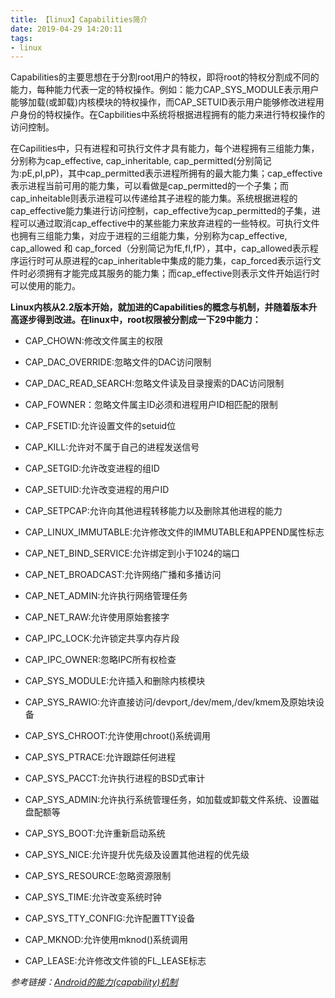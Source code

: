 ```yaml
---
title: 【linux】Capabilities简介
date: 2019-04-29 14:20:11
tags:
- linux
---
```


Capabilities的主要思想在于分割root用户的特权，即将root的特权分割成不同的能力，每种能力代表一定的特权操作。例如：能力CAP_SYS_MODULE表示用户能够加载(或卸载)内核模块的特权操作，而CAP_SETUID表示用户能够修改进程用户身份的特权操作。在Capbilities中系统将根据进程拥有的能力来进行特权操作的访问控制。

在Capilities中，只有进程和可执行文件才具有能力，每个进程拥有三组能力集，分别称为cap_effective, cap_inheritable, cap_permitted(分别简记为:pE,pI,pP)，其中cap_permitted表示进程所拥有的最大能力集；cap_effective表示进程当前可用的能力集，可以看做是cap_permitted的一个子集；而cap_inheitable则表示进程可以传递给其子进程的能力集。系统根据进程的cap_effective能力集进行访问控制，cap_effective为cap_permitted的子集，进程可以通过取消cap_effective中的某些能力来放弃进程的一些特权。可执行文件也拥有三组能力集，对应于进程的三组能力集，分别称为cap_effective, cap_allowed 和 cap_forced（分别简记为fE,fI,fP），其中，cap_allowed表示程序运行时可从原进程的cap_inheritable中集成的能力集，cap_forced表示运行文件时必须拥有才能完成其服务的能力集；而cap_effective则表示文件开始运行时可以使用的能力。

 **Linux内核从2.2版本开始，就加进的Capabilities的概念与机制，并随着版本升高逐步得到改进。在linux中，root权限被分割成一下29中能力：**

- CAP_CHOWN:修改文件属主的权限

- CAP_DAC_OVERRIDE:忽略文件的DAC访问限制

- CAP_DAC_READ_SEARCH:忽略文件读及目录搜索的DAC访问限制

- CAP_FOWNER：忽略文件属主ID必须和进程用户ID相匹配的限制

- CAP_FSETID:允许设置文件的setuid位

- CAP_KILL:允许对不属于自己的进程发送信号

- CAP_SETGID:允许改变进程的组ID

- CAP_SETUID:允许改变进程的用户ID

- CAP_SETPCAP:允许向其他进程转移能力以及删除其他进程的能力

- CAP_LINUX_IMMUTABLE:允许修改文件的IMMUTABLE和APPEND属性标志

- CAP_NET_BIND_SERVICE:允许绑定到小于1024的端口

- CAP_NET_BROADCAST:允许网络广播和多播访问

- CAP_NET_ADMIN:允许执行网络管理任务

- CAP_NET_RAW:允许使用原始套接字

- CAP_IPC_LOCK:允许锁定共享内存片段

- CAP_IPC_OWNER:忽略IPC所有权检查

- CAP_SYS_MODULE:允许插入和删除内核模块

- CAP_SYS_RAWIO:允许直接访问/devport,/dev/mem,/dev/kmem及原始块设备

- CAP_SYS_CHROOT:允许使用chroot()系统调用

- CAP_SYS_PTRACE:允许跟踪任何进程

- CAP_SYS_PACCT:允许执行进程的BSD式审计

- CAP_SYS_ADMIN:允许执行系统管理任务，如加载或卸载文件系统、设置磁盘配额等

- CAP_SYS_BOOT:允许重新启动系统

- CAP_SYS_NICE:允许提升优先级及设置其他进程的优先级

- CAP_SYS_RESOURCE:忽略资源限制

- CAP_SYS_TIME:允许改变系统时钟

- CAP_SYS_TTY_CONFIG:允许配置TTY设备

- CAP_MKNOD:允许使用mknod()系统调用

- CAP_LEASE:允许修改文件锁的FL_LEASE标志



*参考链接：[Android的能力(capability)机制](https://blog.csdn.net/zhao_cancan/article/details/38366541)*

